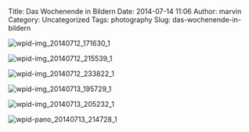 Title: Das Wochenende in Bildern
Date: 2014-07-14 11:06
Author: marvin
Category: Uncategorized
Tags: photography
Slug: das-wochenende-in-bildern

![wpid-img_20140712_171630_1]({static}/images/wpid-img_20140712_171630_1.jpg)

![wpid-img_20140712_215539_1]({static}/images/wpid-img_20140712_215539_1.jpg)

![wpid-img_20140712_233822_1]({static}/images/wpid-img_20140712_233822_1.jpg)

![wpid-img_20140713_195729_1]({static}/images/wpid-img_20140713_195729_1.jpg)

![wpid-img_20140713_205232_1]({static}/images/wpid-img_20140713_205232_1.jpg)

![wpid-pano_20140713_214728_1]({static}/images/wpid-pano_20140713_214728_1.jpg)

